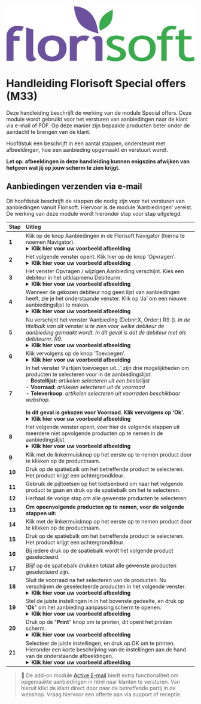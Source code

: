 <img src="../../fslogo.png">

# Handleiding Florisoft Special offers (M33)

Deze handleiding beschrijft de werking van de module Special offers. Deze module wordt gebruikt voor het versturen van aanbiedingen naar de klant via e-mail of PDF. Op deze manier zijn bepaalde producten beter onder de aandacht te brengen van de klant.

Hoofdstuk één beschrijft in een aantal stappen, ondersteunt met afbeeldingen, hoe een aanbieding opgemaakt en verstuurt wordt.

**Let op: afbeeldingen in deze handleiding kunnen enigszins afwijken van hetgeen wat jij op jouw scherm te zien krijgt.**

## Aanbiedingen verzenden via e-mail

Dit hoofdstuk beschrijft de stappen die nodig zijn voor het versturen van aanbiedingen vanuit Florisoft. Hiervoor is de module
‘Aanbiedingen’ vereist. De werking van deze module wordt hieronder stap voor stap uitgelegd.

|Stap|Uitleg|
|:--|:--|
|**1**|Klik op de knop Aanbiedingen in de Florisoft Navigator (hierna te noemen Navigator).<details><summary><b>Klik hier voor uw voorbeeld afbeelding</b></summary><img src=".Handleiding aanbiedingen mail Florisoft/media/image1.png"></details>|
|**2**|Het volgende venster opent. Klik hier op de knop ‘Opvragen’.<details><summary><b>Klik hier voor uw voorbeeld afbeelding</b></summary><img src=".Handleiding aanbiedingen mail Florisoft/media/image2.png"></details>|
|**3**|Het venster Opvragen / wijzigen Aanbieding verschijnt. Kies een debiteur in het uitklapmenu Debiteurnr.<details><summary><b>Klik hier voor uw voorbeeld afbeelding</b></summary><img src=".Handleiding aanbiedingen mail Florisoft/media/image3.png"></details>|
|**4**|Wanneer de gekozen debiteur nog geen lijst van aanbiedingen heeft, zie je het onderstaande venster. Klik op ‘Ja’ om een nieuwe aanbiedingslijst te maken.<details><summary><b>Klik hier voor uw voorbeeld afbeelding</b></summary><img src=".Handleiding aanbiedingen mail Florisoft/media/image3.png"></details>|
|**5**|Nu verschijnt het venster ‘Aanbieding (Debnr:X, Order:) R9 (). *In de titelbalk van dit venster is te zien voor welke debiteur de aanbieding gemaakt wordt. In dit geval is dat de debiteur met als debiteurnr. R9.*<details><summary><b>Klik hier voor uw voorbeeld afbeelding</b></summary><img src=".Handleiding aanbiedingen mail Florisoft/media/image6.png"></details>|
|**6**|Klik vervolgens op de knop ‘Toevoegen’.<details><summary><b>Klik hier voor uw voorbeeld afbeelding</b></summary><img src=".Handleiding aanbiedingen mail Florisoft/media/image6.png"></details>|
|**7**|In het venster ‘Partijen toevoegen uit…’ zijn drie mogelijkheden om producten te selecteren voor in de aanbiedingslijst:<br>- **Bestellijst**: *artikelen selecteren uit een bestellijst*<br>- **Voorraad**: *artikelen selecteren uit de voorraad*<br>- **Televerkoop**: *artikelen selecteren uit voorraden beschikbaar webshop.*<br><br>**In dit geval is gekozen voor Voorraad. Klik vervolgens op ‘Ok’.**<details><summary><b>Klik hier voor uw voorbeeld afbeelding</b></summary><img src=".Handleiding aanbiedingen mail Florisoft/media/image7.png"></details>|
|**8**|Het volgende venster opent, voer hier de volgende stappen uit meerdere niet opvolgende producten op te nemen in de aanbiedingslijst.<details><summary><b>Klik hier voor uw voorbeeld afbeelding</b></summary><img src=".Handleiding aanbiedingen mail Florisoft/media/image8.png"></details>|
|**9**|Klik met de linkermuisknop op het eerste op te nemen product door te klikken op de productnaam.|
|**10**|Druk op de spatiebalk om het betreffende product te selecteren. Het product krijgt een achtergrondkleur.|
|**11**|Gebruik de pijltoetsen op het toetsenbord om naar het volgende product te gaan en druk op de spatiebalk om het te selecteren.|
|**12**|Herhaal de vorige stap om alle gewenste producten te selecteren.|
|**13**|**Om opeenvolgende producten op te nemen, voer de volgende stappen uit:**|
|**14**|Klik met de linkermuisknop op het eerste op te nemen product door te klikken op de productnaam.|
|**15**|Druk op de spatiebalk om het betreffende product te selecteren. Het product krijgt een achtergrondkleur.|
|**16**|Bij iedere druk op de spatiebalk wordt het volgende product geselecteerd.|
|**17**|Blijf op de spatiebalk drukken totdat alle gewenste producten geselecteerd zijn.|
|**18**|Sluit de voorraad na het selecteren van de producten. Nu verschijnen de geselecteerde producten in het volgende venster.<details><summary><b>Klik hier voor uw voorbeeld afbeelding</b></summary><img src=".Handleiding aanbiedingen mail Florisoft/media/image9.png"></details>|
|**19**|Stel de juiste instellingen in in het bovenste gedeelte, en druk op '**Ok**" om het aanbieding aanpassing scherm te openen.<details><summary><b>Klik hier voor uw voorbeeld afbeelding</b></summary><img src=".Handleiding aanbiedingen mail Florisoft/media/image13.png"></details>|
|**20**|Druk op de "**Print**" knop om te printen, dit opent het printen scherm.<details><summary><b>Klik hier voor uw voorbeeld afbeelding</b></summary><img src=".Handleiding aanbiedingen mail Florisoft/media/image14.png"></details>|
|**21**|Selecteer de juiste instellingen, en druk op OK om te printen. Hieronder een korte beschrijving van de instellingen aan de hand van de onderstaande afbeeldingen.<br><details><summary><b>Klik hier voor uw voorbeeld afbeelding</b></summary><img src=".Handleiding aanbiedingen mail Florisoft/media/image15.png"></details>|


> :memo: De add-on module [Active E-mail](https://github.com/florisoft/User.Manuals/tree/main/E-COMMERCE/Active%20email%20(M56)) biedt extra functionaliteit om opgemaakte aanbiedingen in html naar klanten te versturen. Van hieruit klikt de klant direct door naar de betreffende partij in de webshop. Vraag hiervoor een offerte aan via support of receptie. 
